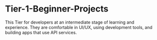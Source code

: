 # Tier-1-Beginner-Projects

This Tier for developers at an intermediate stage of learning and experience. They are comfortable in UI/UX, using development tools, and building apps that use API services.